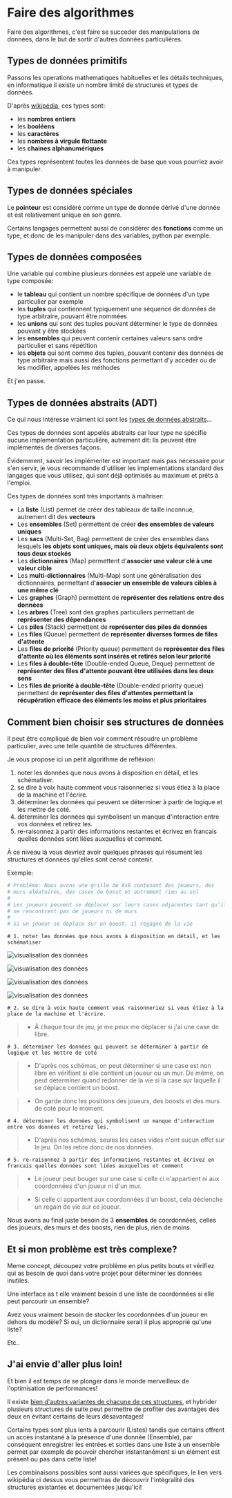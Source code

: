 # Faire des algorithmes
Faire des algorithmes, c'est faire se succeder des manipulations de données, dans le but de sortir d'autres données particulières.


## Types de données primitifs

Passons les operations mathematiques habituelles et les détails techniques, en informatique il existe un nombre limité de structures et types de données.



D'après [wikipédia](https://en.wikipedia.org/wiki/Data_type), ces types sont:

- les **nombres entiers**
- les **booléens**
- les **caractères**
- les **nombres à virgule flottante**
- les **chaines alphanumériques**

Ces types représentent toutes les données de base que vous pourriez avoir à manipuler.

## Types de données spéciales

Le **pointeur** est considéré comme un type de donnée dérivé d'une donnée et est relativement unique en son genre.

Certains langages permettent aussi de considérer des **fonctions** comme un type, et donc de les manipuler dans des variables, python par exemple.


## Types de données composées


Une variable qui combine plusieurs données est appelé une variable de type composée:

- le **tableau** qui contient un nombre spécifique de données d'un type particulier par exemple
- les **tuples** qui contiennent typiquement une séquence de données de type arbitraire, pouvant être nommées
- les **unions** qui sont des tuples pouvant déterminer le type de données pouvant y être stockées
- les **ensembles** qui peuvent contenir certaines valeurs sans ordre particulier et sans répétition
- les **objets** qui sont comme des tuples, pouvant contenir des données de type arbitraire mais aussi des fonctions permettant d'y accèder ou de les modifier, appelées les méthodes

Et j'en passe.

## Types de données abstraits (ADT)

Ce qui nous intéresse vraiment ici sont les [types de données abstraits](https://en.wikipedia.org/wiki/Abstract_data_type#Examples_2)...

Ces types de données sont appelés abstraits car leur type ne spécifie aucune implementation particulière, autrement dit: Ils peuvent être implémentés de diverses façons.

Évidemment, savoir les implémenter est important mais pas nécessaire pour s'en servir, je vous recommande d'utiliser les implementations standard des langages que vous utilisez, qui sont déjà optimisés au maximum et prêts à l'emploi.

Ces types de données sont très importants à maîtriser:

- La **liste** (List) permet de créer des tableaux de taille inconnue, autrement dit des **vecteurs**
- Les **ensembles** (Set) permettent de créer **des ensembles de valeurs uniques**
- Les **sacs** (Multi-Set, Bag) permettent de créer des ensembles dans lesquels **les objets sont uniques, mais où deux objets équivalents sont tous deux stockés**
- Les **dictionnaires** (Map) permettent d'**associer une valeur clé à une valeur cible**
- Les **multi-dictionnaires** (Multi-Map) sont une généralisation des dictionnaires, permettant d'**associer un ensemble de valeurs cibles à une même clé**
- Les **graphes** (Graph) permettent de **représenter des relations entre des données**
- Les **arbres** (Tree) sont des graphes particuliers permettant de **représenter des dépendances**
- Les **piles** (Stack) permettent de **représenter des piles de données**
- Les **files** (Queue) permettent de **représenter diverses formes de files d'attente**
- Les **files de priorité** (Priority queue) permettent de **représenter des files d'attente où les éléments sont insérés et retirés selon leur priorité**
- Les **files à double-tête** (Double-ended Queue, Deque) permettent de **représenter des files d'attente pouvant être utilisées dans les deux sens**
- Les **files de priorité à double-tête** (Double-ended priority queue) permettent de **représenter des files d'attentes permettant la récupération efficace des éléments les moins et plus prioritaires**

## Comment bien choisir ses structures de données

Il peut être compliqué de bien voir comment résoudre un problème particulier, avec une telle quantité de structures différentes.

Je vous propose ici un petit algorithme de refléxion:

1. noter les données que nous avons à disposition en détail, et les schématiser.
2. se dire à voix haute comment vous raisonneriez si vous étiez à la place de la machine et l'écrire.
3. déterminer les données qui peuvent se déterminer à partir de logique et les mettre de coté.
4. déterminer les données qui symbolisent un manque d'interaction entre vos données et retirez les.
5. re-raisonnez à partir des informations restantes et écrivez en francais quelles données sont liées auxquelles et comment.

À ce niveau là vous devriez avoir quelques phrases qui résument les structures et données qu'elles sont censé contenir.

Exemple:
```python
# Problême: Nous avons une grille de 8x8 contenant des joueurs, des
# murs aléatoires, des cases de boost et autrement rien au sol
#
# Les joueurs peuvent se déplacer sur leurs cases adjacentes tant qu'ils
# ne rencontrent pas de joueurs ni de murs
#
# Si un joueur se déplace sur un boost, il regagne de la vie
```
```
# 1. noter les données que nous avons à disposition en détail, et les schématiser
```
![visualisation des données](../pics/algo_1.PNG)

![visualisation des données](../pics/algo_1b.PNG)

![visualisation des données](../pics/algo_2.PNG)

![visualisation des données](../pics/algo_3.PNG)

```
# 2. se dire à voix haute comment vous raisonneriez si vous étiez à la place de la machine et l'écrire.
```
> - À chaque tour de jeu, je me peux me déplacer si j'ai une case de libre.

```
# 3. déterminer les données qui peuvent se déterminer à partir de logique et les mettre de coté
```
> - D'après nos schémas, on peut déterminer si une case est non libre en vérifiant si elle contient un joueur ou un mur.
De même, on peut déterminer quand redonner de la vie si la case sur laquelle il se déplace contient un boost.

> - On garde donc les positions des joueurs, des boosts et des murs de coté pour le moment.

```
# 4. déterminer les données qui symbolisent un manque d'interaction entre vos données et retirez les.
```
> - D'après nos schémas, seules les cases vides n'ont aucun effet sur le jeu. On les retire donc de nos données.

```
# 5. re-raisonnez à partir des informations restantes et écrivez en francais quelles données sont liées auxquelles et comment
```
> - Le joueur peut bouger sur une case si celle ci n'appartient ni aux coordonnées d'un joueur ni d'un mur.

> - Si celle ci appartient aux coordonnées d'un boost, cela déclenche un regain de vie sur ce joueur.

Nous avons au final juste besoin de 3 **ensembles** de coordonnées, celles des joueurs, des murs et des boosts, rien de plus, rien de moins.

## Et si mon problème est très complexe?

Meme concept, découpez votre problème en plus petits bouts et vérifiez qui as besoin de quoi dans votre projet pour déterminer les données inutiles.

Une interface as t elle vraiment besoin d une liste de coordonnées si elle peut parcourir un ensemble?

Avez vous vraiment besoin de stocker les coordonnées d'un joueur en dehors du modèle?
Si oui, un dictionnaire serait il plus approprié qu'une liste?

Etc..

## J'ai envie d'aller plus loin!

Et bien il est temps de se plonger dans le monde merveilleux de l'optimisation de performances!

Il existe [bien d'autres variantes de chacune de ces structures](https://en.wikipedia.org/wiki/List_of_data_structures), et hybrider plusieurs structures de suite peut permettre de profiter des avantages des deux en évitant certains de leurs désavantages!

Certains types sont plus lents à parcourir (Listes) tandis que certains offrent un accès instantané à la présence d'une donnée (Ensemble), par conséquent enregistrer les entrées et sorties dans une liste à un ensemble permet par exemple de pouvoir chercher instantanément si un élément est présent ou pas dans cette liste!

Les combinaisons possibles sont aussi variées que spécifiques, le lien vers wikipédia ci dessus vous permettras de découvrir l'intégralité des structures existantes et documentées jusqu'ici!